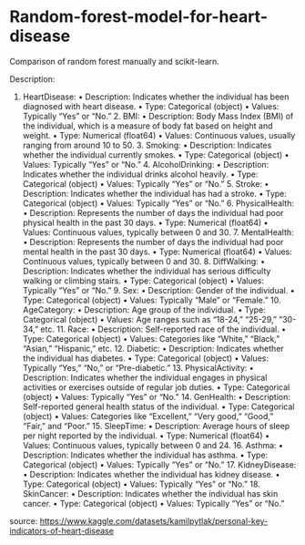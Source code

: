# Random-forest-model-for-heart-disease

Comparison of random forest manually and scikit-learn.


Description:

1.	HeartDisease:
	•	Description: Indicates whether the individual has been diagnosed with heart disease.
	•	Type: Categorical (object)
	•	Values: Typically “Yes” or “No.”
	2.	BMI:
	•	Description: Body Mass Index (BMI) of the individual, which is a measure of body fat based on height and weight.
	•	Type: Numerical (float64)
	•	Values: Continuous values, usually ranging from around 10 to 50.
	3.	Smoking:
	•	Description: Indicates whether the individual currently smokes.
	•	Type: Categorical (object)
	•	Values: Typically “Yes” or “No.”
	4.	AlcoholDrinking:
	•	Description: Indicates whether the individual drinks alcohol heavily.
	•	Type: Categorical (object)
	•	Values: Typically “Yes” or “No.”
	5.	Stroke:
	•	Description: Indicates whether the individual has had a stroke.
	•	Type: Categorical (object)
	•	Values: Typically “Yes” or “No.”
	6.	PhysicalHealth:
	•	Description: Represents the number of days the individual had poor physical health in the past 30 days.
	•	Type: Numerical (float64)
	•	Values: Continuous values, typically between 0 and 30.
	7.	MentalHealth:
	•	Description: Represents the number of days the individual had poor mental health in the past 30 days.
	•	Type: Numerical (float64)
	•	Values: Continuous values, typically between 0 and 30.
	8.	DiffWalking:
	•	Description: Indicates whether the individual has serious difficulty walking or climbing stairs.
	•	Type: Categorical (object)
	•	Values: Typically “Yes” or “No.”
	9.	Sex:
	•	Description: Gender of the individual.
	•	Type: Categorical (object)
	•	Values: Typically “Male” or “Female.”
	10.	AgeCategory:
	•	Description: Age group of the individual.
	•	Type: Categorical (object)
	•	Values: Age ranges such as “18-24,” “25-29,” “30-34,” etc.
	11.	Race:
	•	Description: Self-reported race of the individual.
	•	Type: Categorical (object)
	•	Values: Categories like “White,” “Black,” “Asian,” “Hispanic,” etc.
	12.	Diabetic:
	•	Description: Indicates whether the individual has diabetes.
	•	Type: Categorical (object)
	•	Values: Typically “Yes,” “No,” or “Pre-diabetic.”
	13.	PhysicalActivity:
	•	Description: Indicates whether the individual engages in physical activities or exercises outside of regular job duties.
	•	Type: Categorical (object)
	•	Values: Typically “Yes” or “No.”
	14.	GenHealth:
	•	Description: Self-reported general health status of the individual.
	•	Type: Categorical (object)
	•	Values: Categories like “Excellent,” “Very good,” “Good,” “Fair,” and “Poor.”
	15.	SleepTime:
	•	Description: Average hours of sleep per night reported by the individual.
	•	Type: Numerical (float64)
	•	Values: Continuous values, typically between 0 and 24.
	16.	Asthma:
	•	Description: Indicates whether the individual has asthma.
	•	Type: Categorical (object)
	•	Values: Typically “Yes” or “No.”
	17.	KidneyDisease:
	•	Description: Indicates whether the individual has kidney disease.
	•	Type: Categorical (object)
	•	Values: Typically “Yes” or “No.”
	18.	SkinCancer:
	•	Description: Indicates whether the individual has skin cancer.
	•	Type: Categorical (object)
	•	Values: Typically “Yes” or “No.”

source: https://www.kaggle.com/datasets/kamilpytlak/personal-key-indicators-of-heart-disease
